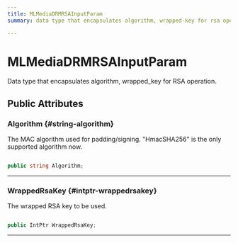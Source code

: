 ```yaml
---
title: MLMediaDRMRSAInputParam
summary: data type that encapsulates algorithm, wrapped-key for rsa operation. 

---
```


# MLMediaDRMRSAInputParam




Data type that encapsulates algorithm, wrapped&#95;key for RSA operation.   





## Public Attributes

### Algorithm {#string-algorithm}

The MAC algorithm used for padding/signing. "HmacSHA256" is the only supported algorithm now. 

```csharp

public string Algorithm;

```






-----------

### WrappedRsaKey {#intptr-wrappedrsakey}

The wrapped RSA key to be used. 

```csharp

public IntPtr WrappedRsaKey;

```






-----------

